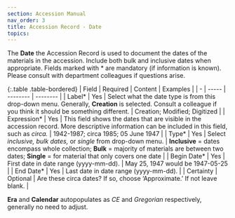 ```yaml
---
section: Accession Manual
nav_order: 3
title: Accession Record - Date
topics: 
---
```


The **Date** the Accession Record is used to document the dates of the materials in the accession. Include both bulk and inclusive dates when appropriate. Fields marked with * are mandatory (if information is known). Please consult with department colleagues if questions arise.

{:.table .table-bordered}
| Field | Required | Content | Examples |
| - | ----- | -------- | -------- |
| Label* | Yes | Select what the date type is from this drop-down menu. Generally, **Creation** is selected. Consult a colleague if you think it should be something different. | Creation; Modified; Digitized |
| Expression* | Yes | This field shows the dates that are visible in the accession record. More descriptive information can be included in this field, such as *circa.* | 1942-1987; circa 1985; 05 June 1947 |
| Type* | Yes | Select *inclusive, bulk dates,* or *single* from drop-down menu. | **Inclusive** = dates encompass whole collection; **Bulk** = majority of materials are between two dates; **Single** = for material that only covers one date |
| Begin Date* | Yes | First date in date range (yyyy-mm-dd). | May 25, 1947 would be 1947-05-25 |
| End Date* | Yes | Last date in date range (yyyy-mm-dd). |
| Certainty | Optional | Are these circa dates? If so, choose ‘Approximate.’ If not leave blank. |

**Era** and **Calendar** autopopulates as *CE* and *Gregorian* respectively, generally no need to adjust. 